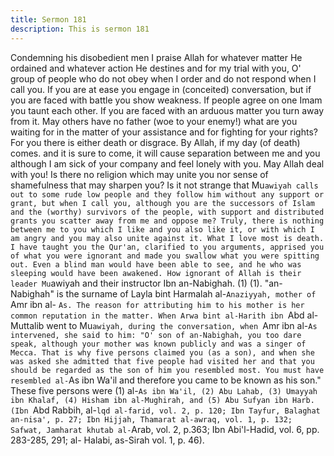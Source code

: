 ```yaml
---
title: Sermon 181
description: This is sermon 181
---
```


Condemning his disobedient men
I praise Allah for whatever matter He ordained and whatever action He destines and for my
trial with you, O' group of people who do not obey when I order and do not respond when I
call you. If you are at ease you engage in (conceited) conversation, but if you are faced with
battle you show weakness. If people agree on one Imam you taunt each other.
If you are faced with an arduous matter you turn away from it. May others have no father
(woe to your enemy!) what are you waiting for in the matter of your assistance and for
fighting for your rights? For you there is either death or disgrace. By Allah, if my day (of
death) comes.
and it is sure to come, it will cause separation between me and you although I am sick of your
company and feel lonely with you.
May Allah deal with you! Is there no religion which may unite you nor sense of shamefulness
that may sharpen you? Is it not strange that Mu`awiyah calls out to some rude low people and
they follow him without any support or grant, but when I call you, although you are the
successors of Islam and the (worthy) survivors of the people, with support and distributed
grants you scatter away from me and oppose me? Truly, there is nothing between me to you
which I like and you also like it, or with which I am angry and you may also unite against it.
What I love most is death.
I have taught you the Qur'an, clarified to you arguments, apprised you of what you were
ignorant and made you swallow what you were spitting out. Even a blind man would have
been able to see, and he who was sleeping would have been awakened. How ignorant of Allah
is their leader Mu`awiyah and their instructor Ibn an-Nabighah. (1)
(1). "an-Nabighah" is the surname of Layla bint Harmalah al-`Anaziyyah, mother of `Amr ibn al-
`As.
The reason for attributing him to his mother is her common reputation in the matter. When
Arwa bint al-Harith ibn `Abd al-Muttalib went to Mu`awiyah, during the conversation, when
`Amr ibn al-`As intervened, she said to him: "O' son of an-Nabighah, you too dare speak,
although your mother was known publicly and was a singer of Mecca.
That is why five persons claimed you (as a son), and when she was asked she admitted that
five people had visited her and that you should be regarded as the son of him you resembled
most. You must have resembled al-`As ibn Wa'il and therefore you came to be known as his
son."
These five persons were (1) al-`As ibn Wa'il, (2) Abu Lahab, (3) Umayyah ibn Khalaf, (4)
Hisham ibn al-Mughirah, and (5) Abu Sufyan ibn Harb. (Ibn `Abd Rabbih, al-`lqd al-farid, vol.
2, p. 120; Ibn Tayfur, Balaghat an-nisa', p. 27; Ibn Hijjah, Thamarat al-awraq, vol. 1, p. 132;
Safwat, Jamharat khutab al-`Arab, vol. 2, p.363; Ibn Abi'l-Hadid, vol. 6, pp. 283-285, 291; al-
Halabi, as-Sirah vol. 1, p. 46).